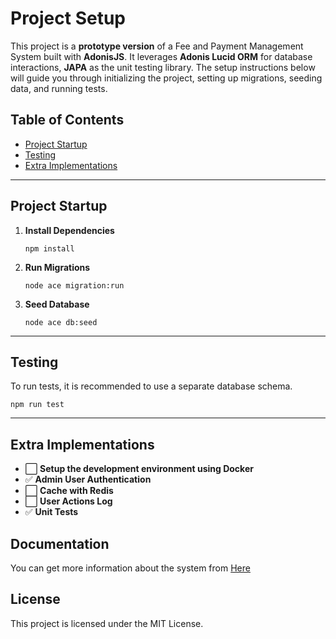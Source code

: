 # Project Setup

This project is a **prototype version** of a Fee and Payment Management System built with **AdonisJS**. It leverages **Adonis Lucid ORM** for database interactions, **JAPA** as the unit testing library. The setup instructions below will guide you through initializing the project, setting up migrations, seeding data, and running tests.

## Table of Contents

- [Project Startup](#project-startup)
- [Testing](#testing)
- [Extra Implementations](#extra-implementations)

---

## Project Startup

1. **Install Dependencies**

   ```
   npm install
   ```

2. **Run Migrations**

   ```
   node ace migration:run
   ```

3. **Seed Database**
   ```
   node ace db:seed
   ```

---

## Testing

To run tests, it is recommended to use a separate database schema.

```
npm run test
```

---

## Extra Implementations

- ⬜ **Setup the development environment using Docker**
- ✅ **Admin User Authentication**
- ⬜ **Cache with Redis**
- ⬜ **User Actions Log**
- ✅ **Unit Tests**

## Documentation

You can get more information about the system from [Here](../../wiki)

## License

This project is licensed under the MIT License.
